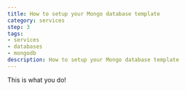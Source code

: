 ```yaml
---
title: How to setup your Mongo database template
category: services
step: 3
tags:
- services
- databases
- mongodb
description: How to setup your Mongo database template
---
```


This is what you do!
